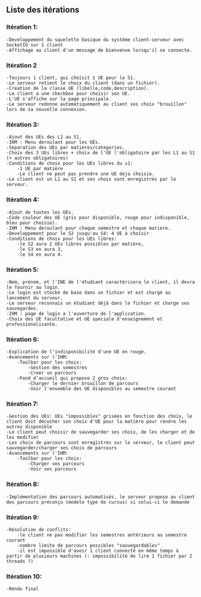 ## Liste des itérations

### Itération 1:
	-Developpement du squelette basique du système client-serveur avec SocketIO sur 1 client
	-Affichage au client d'un message de bienvenue lorsqu'il se connecte. 

### Itération 2
	-Toujours 1 client, qui choisit 1 UE pour le S1.
	-Le serveur retient le choix du client (dans un fichier).
	-Creation de la classe UE (libelle,code,description). 
	-Le client a une checkbox pour choisir son UE.
	-L'UE s'affiche sur la page principale.
	-Le serveur redonne automatiquement au client ses choix "brouillon" lors de sa nouvelle connexion.

### Itération 3:
	-Ajout des UEs des L1 au S1.
	-IHM : Menu deroulant pour les UEs.
	-Separation des UEs par matieres/categories. 
	-Choix des 3 UEs libres + choix de l'UE l'obligatoire par les L1 au S1 (+ autres obligatoires)
	-Conditions de choix pour les UEs libres du s1:
		-1 UE par matière
		-Le client ne peut pas prendre une UE deja choisie.
	-Le client est un L1 au S1 et ses choix sont enregistrés par le serveur.
	
### Itération 4:
	-Ajout de toutes les UEs. 
	-Code couleur des UE (gris pour disponible, rouge pour indisponible, bleu pour choisie). 
	-IHM : Menu deroulant pour chaque semestre et chaque matiere. 
	-Developpement pour le S2 jusqu'au S4: 4 UE à choisir
	-Conditions de choix pour les UEs libres:
		-le S2 aura 2 UEs libres possibles par matière, 
		-le S3 en aura 3,
		-le S4 en aura 4.

### Itération 5:
	-Nom, prénom, et l'INE de l'étudiant caractérisera le client, il devra le fournir au login.
	-Le login est stocké de base dans un fichier et est chargé au lancement du serveur.
	-Le serveur reconnais un étudiant déjà dans le fichier et charge ses sauvegardes.
	-IHM : page de login a l'ouverture de l'application.
	-Choix des UE facultative et UE speciale d'enseignement et professionalisante. 

### Itération 6:
	-Explication de l'indisponibilité d'une UE en rouge. 
	-Avancements sur l'IHM:
		-Toolbar pour les choix:
			-Gestion des semestres
			-Creer un parcours
		-Fond d'accueil qui propose 2 gros choix:
			-Charger le dernier brouillon de parcours
			-Voir l'ensemble des UE disponibles au semestre courant

### Itération 7:
	-Gestion des UEs: UEs "impossibles" grisées en fonction des choix, le client doit décocher son choix d'UE pour la matière pour rendre les autres disponible
	-Le client peut choisir de sauvegarder ses choix, de les charger et de les modifier
	-Les choix de parcours sont enregistrés sur le serveur, le client peut sauvegarder/charger ses choix de parcours
	-Avancements sur l'IHM:
		-Toolbar pour les choix:
			-Charger ses parcours
			-Voir ses parcours

### Itération 8:
	-Implémentation des parcours automatisés, le serveur propose au client des parcours préconçu (modele type de cursus) si celui-ci le demande

### Itération 9:
	-Résolution de conflits: 
		-le client ne pas modifier les semestres antérieurs au semestre courant
		-nombre limite de parcours possibles "sauvegardables"
		-il est impossible d'avoir 1 client connecté en même temps à partir de plusieurs machines (: impossibilité de lire 1 fichier par 2 threads ?)

### Itération 10:
	-Rendu final
